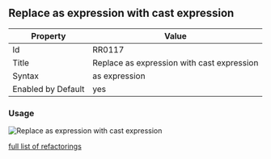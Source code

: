## Replace as expression with cast expression

Property | Value
--- | --- 
Id | RR0117
Title | Replace as expression with cast expression
Syntax | as expression
Enabled by Default | yes

### Usage

![Replace as expression with cast expression](../../images/refactorings/ReplaceAsWithCast.png)

[full list of refactorings](Refactorings.md)
